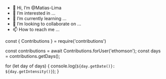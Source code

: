 - 👋 Hi, I’m @Matias-Lima
- 👀 I’m interested in ...
- 🌱 I’m currently learning ...
- 💞️ I’m looking to collaborate on ...
- 📫 How to reach me ...

<!---
Matias-Lima/Matias-Lima is a ✨ special ✨ repository because its `README.md` (this file) appears on your GitHub profile.
You can click the Preview link to take a look at your changes.
--->

const { Contributions } = require('contributions')

const contributions = await Contributions.forUser('ethomson');
const days = contributions.getDays();

for (let day of days) {
    console.log(`${day.getDate()}: ${day.getIntensity()}`);
}

